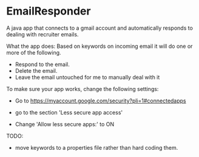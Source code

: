 # EmailResponder
A java app that connects to a gmail account and automatically responds to dealing with recruiter emails.

What the app does:
Based on keywords on incoming email it will do one or more of the following.

- Respond to the email.
- Delete the email.
- Leave the email untouched for me to manually deal with it 


To make sure your app works, change the following settings:

- Go to https://myaccount.google.com/security?pli=1#connectedapps

- go to the section 'Less secure app access'

- Change 'Allow less secure apps:' to ON

TODO:
- move keywords to a properties file rather than hard coding them.
